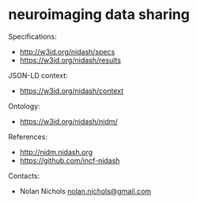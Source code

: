 neuroimaging data sharing
=========================

Specifications:
* http://w3id.org/nidash/specs
* https://w3id.org/nidash/results

JSON-LD context:
* https://w3id.org/nidash/context

Ontology:
* https://w3id.org/nidash/nidm/


References:
* http://nidm.nidash.org
* https://github.com/incf-nidash

Contacts:
* Nolan Nichols <nolan.nichols@gmail.com>
